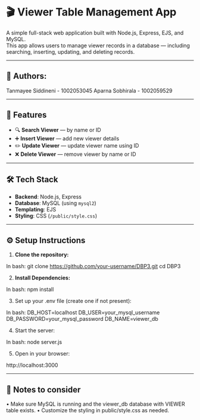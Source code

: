 # 🎬 Viewer Table Management App

A simple full-stack web application built with Node.js, Express, EJS, and MySQL.  
This app allows users to manage viewer records in a database — including searching, inserting, updating, and deleting records.

---

## 🎀 Authors:

Tanmayee Siddineni - 1002053045
Aparna Sobhirala - 1002059529

---

## 🚀 Features

- 🔍 **Search Viewer** — by name or ID
- ➕ **Insert Viewer** — add new viewer details
- ✏️ **Update Viewer** — update viewer name using ID
- ❌ **Delete Viewer** — remove viewer by name or ID

---

## 🛠 Tech Stack

- **Backend**: Node.js, Express
- **Database**: MySQL (using `mysql2`)
- **Templating**: EJS
- **Styling**: CSS (`/public/style.css`)

---
## ⚙️ Setup Instructions

1. **Clone the repository:**

In bash:
git clone https://github.com/your-username/DBP3.git
cd DBP3

2. **Install Dependencies:**
   
In bash:
npm install

3.	Set up your .env file (create one if not present):

In bash:
DB_HOST=localhost
DB_USER=your_mysql_username
DB_PASSWORD=your_mysql_password
DB_NAME=viewer_db

4.	Start the server:

In bash:
node server.js


5.	Open in your browser:

http://localhost:3000

---

## 📍 Notes to consider

•  Make sure MySQL is running and the viewer_db database with VIEWER table exists.
•  Customize the styling in public/style.css as needed.


